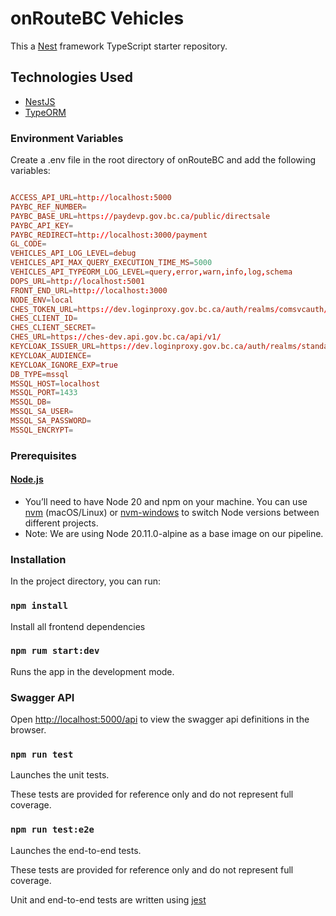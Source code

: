 #  onRouteBC Vehicles

This a [Nest](https://github.com/nestjs/nest) framework TypeScript starter repository.

## Technologies Used
- [NestJS](https://nestjs.com/)
- [TypeORM](https://typeorm.io/)

### Environment Variables

Create a .env file in the root directory of onRouteBC and add the following variables:

```conf

ACCESS_API_URL=http://localhost:5000
PAYBC_REF_NUMBER=
PAYBC_BASE_URL=https://paydevp.gov.bc.ca/public/directsale
PAYBC_API_KEY=
PAYBC_REDIRECT=http://localhost:3000/payment
GL_CODE=
VEHICLES_API_LOG_LEVEL=debug
VEHICLES_API_MAX_QUERY_EXECUTION_TIME_MS=5000
VEHICLES_API_TYPEORM_LOG_LEVEL=query,error,warn,info,log,schema
DOPS_URL=http://localhost:5001
FRONT_END_URL=http://localhost:3000
NODE_ENV=local
CHES_TOKEN_URL=https://dev.loginproxy.gov.bc.ca/auth/realms/comsvcauth/protocol/openid-connect/token
CHES_CLIENT_ID=
CHES_CLIENT_SECRET=
CHES_URL=https://ches-dev.api.gov.bc.ca/api/v1/
KEYCLOAK_ISSUER_URL=https://dev.loginproxy.gov.bc.ca/auth/realms/standard
KEYCLOAK_AUDIENCE=
KEYCLOAK_IGNORE_EXP=true
DB_TYPE=mssql
MSSQL_HOST=localhost
MSSQL_PORT=1433
MSSQL_DB=
MSSQL_SA_USER=
MSSQL_SA_PASSWORD=
MSSQL_ENCRYPT=

```


### Prerequisites

#### [Node.js](https://nodejs.org/en/)

- You’ll need to have Node 20 and npm on your machine. You can use [nvm](https://github.com/nvm-sh/nvm#installation) (macOS/Linux) or [nvm-windows](https://github.com/coreybutler/nvm-windows#node-version-manager-nvm-for-windows) to switch Node versions between different projects.
- Note: We are using Node 20.11.0-alpine as a base image on our pipeline.

### Installation

In the project directory, you can run:

### `npm install`

Install all frontend dependencies

### `npm rum start:dev`

Runs the app in the development mode.

### Swagger API
Open [http://localhost:5000/api](http://localhost:5000/api) to view the swagger api definitions in the browser.

### `npm run test`

Launches the unit tests.

These tests are provided for reference only and do not represent full coverage.

### `npm run test:e2e`

Launches the end-to-end tests.

These tests are provided for reference only and do not represent full coverage.

Unit and end-to-end tests are written using [jest](https://jestjs.io/)

